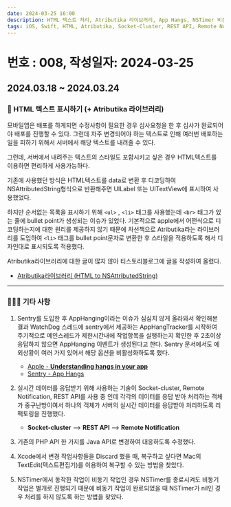 ```yaml
---
date: 2024-03-25 16:00
description: HTML 텍스트 처리, Atributika 라이브러리, App Hangs, NSTimer 비동기 작업 처리, Xcode Discard 복구
tags: iOS, Swift, HTML, Atributika, Socket-Cluster, REST API, Remote Notificaiton, Sentry, NSAttributedString, Timer
---
```

# 번호 : 008, 작성일자: 2024-03-25

## 2024.03.18 ~ 2024.03.24
### 📱 HTML 텍스트 표시하기 (+ Atributika 라이브러리)
모바일앱은 배포를 하게되면 수정사항이 필요한 경우 심사요청을 한 후 심사가 완료되어야 배포를 진행할 수 있다. 그런데 자주 변경되어야 하는 텍스트로 인해 여러번 배포하는 일을 피하기 위해서 서버에서 해당 텍스트를 내려줄 수 있다.

그런데, 서버에서 내려주는 텍스트의 스타일도 포함시키고 싶은 경우 HTML텍스트를 이용하면 편리하게 사용가능하다. 

기존에 사용했던 방식은 HTML텍스트를 data로 변환 후 디코딩하여 NSAttributedString형식으로 반환해주면 UILabel 또는 UITextView에 표시하여 사용했었다.

하지만 순서없는 목록을 표시하기 위해 `<ul>` , `<li>` 태그를 사용했는데 `<br>` 태그가 있는 줄에 bullet point가 생성되는 이슈가 있었다. 기본적으로 apple에서 어떤식으로 디코딩하는지에 대한 원리를 제공하지 않기 때문에 차선책으로 Atributika라는 라이브러리를 도입하여 `<li>` 태그를 bullet point문자로 변환한 후 스타일을 적용하도록 해서 디자인대로 표시되도록 적용했다.

Atributika라이브러리에 대한 글이 많지 않아 티스토리블로그에 글을 작성하여 올렸다.

- [Atributika라이브러리 (HTML to NSAttributedString)](https://sookim-1.tistory.com/2)

---

### 🙋🏻‍♂️ 기타 사항

1. Sentry를 도입한 후 AppHanging이라는 이슈가 심심치 않게 올라와서 확인해본 결과 WatchDog 스레드에 sentry에서 제공하는 AppHangTracker를 시작하여 주기적으로 메인스레드가 제한시간내에 작업항목을 실행하는지 확인한 후 2초이상 응답하지 않으면 AppHanging 이벤트가 생성된다고 한다. Sentry 문서에서도 예외상황이 여러 가지 있어서 해당 옵션을 비활성화하도록 했다.
    - [Apple - **Understanding hangs in your app**](https://developer.apple.com/documentation/xcode/understanding-hangs-in-your-app)
    - [Sentry - App Hangs](https://docs.sentry.io/platforms/apple/configuration/app-hangs/)
  

2. 실시간 데이터를 응답받기 위해 사용하는 기술이 Socket-cluster, Remote Notification, REST API를 사용 중 인데 각각의 데이터를 응답 받아 처리하는 객체가 중구난방이여서 하나의 객체가 서버의 실시간 데이터를 응답받아 처리하도록 리팩토링을 진행했다.
    - **Socket-cluster** ——> **REST API** ——> **Remote Notification**

3. 기존의 PHP API 한 가지를 Java API로 변경하여 대응하도록 수정했다.
   
4. Xcode에서 변경 작업사항들을 Discard 했을 때, 복구하고 싶다면 Mac의 TextEdit(텍스트편집기)를 이용하여 복구할 수 있는 방법을 찾았다.
   
5. NSTimer에서 동작한 작업이 비동기 작업인 경우 NSTimer를 종료시켜도 비동기 작업은 별개로 진행되기 때문에 비동기 작업이 완료되었을 때 NSTimer가 nil인 경우 처리를 하지 않도록 하는 방법을 찾았다.
